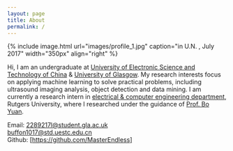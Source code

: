 ```yaml
---
layout: page
title: About
permalink: /
---
```


{% include image.html url="images/profile_1.jpg" caption="in U.N. , July 2017" width="350px" align="right" %}

Hi, I am an undergraduate at [University of Electronic Science and Technology of China] & [University of Glasgow]. My research interests focus on applying machine learning to solve practical problems, including ultrasound imaging analysis, object detection and data mining.
I am currently a research intern in [electrical & computer engineering department], Rutgers University, where I researched under the guidance of [Prof. Bo Yuan]. 

Email: [2289217l@student.gla.ac.uk]  <br />
       [buffon1017@std.uestc.edu.cn]  <br />
Github: [https://github.com/MasterEndless]
	 


[University of Glasgow]: https://www.gla.ac.uk/
[electrical & computer engineering department]: https://www.ece.rutgers.edu/about-us
[Prof. Bo Yuan]: https://sites.google.com/site/boyuaneecs/
[University of Electronic Science and Technology of China]: https://www.uestc.edu.cn/
[Oculus]: https://www.oculus.com/
[2289217l@student.gla.ac.uk]: 2289217l@student.gla.ac.uk
[buffon1017@std.uestc.edu.cn]: buffon1017@std.uestc.edu.cn
[https://github.com/MasterEndless]: https://github.com/MasterEndless


